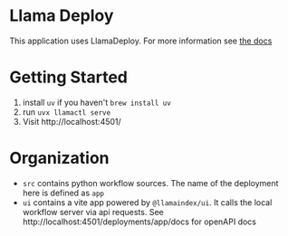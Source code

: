 # Llama Deploy

This application uses LlamaDeploy. For more information see [the docs](https://developers.llamaindex.ai/python/llamaagents/llamactl/getting-started/)

# Getting Started

1. install `uv` if you haven't `brew install uv`
2. run `uvx llamactl serve`
3. Visit http://localhost:4501/


# Organization

- `src` contains python workflow sources. The name of the deployment here is defined as `app`
- `ui` contains a vite app powered by `@llamaindex/ui`. It calls the local workflow server via api requests. See http://localhost:4501/deployments/app/docs for openAPI docs
